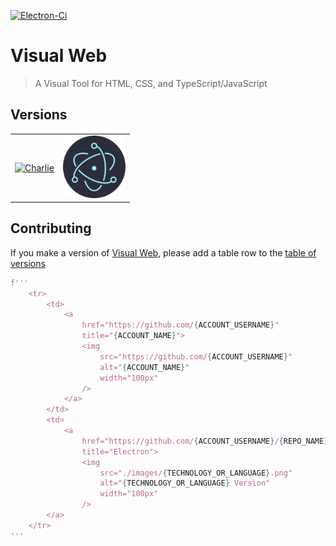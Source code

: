 [![Electron-Ci][Electron-Ci-badge]][Electron-Ci-workflow]

[Electron-Ci-badge]: https://github.com/Charlie-Sumorok/Visual-Web-Electron/actions/workflows/Ci.yml/badge.svg
[Electron-Ci-workflow]: https://github.com/Charlie-Sumorok/Visual-Web-Electron/actions/workflows/Ci.yml

# Visual Web

> A Visual Tool for HTML, CSS, and TypeScript/JavaScript

<!-- ## Install

*macOS 10.10+, Linux, and Windows 7+ are supported (64-bit only).*

**macOS**

[**Download**](https://github.com/user/repo/releases/latest) the `.dmg` file.

**Linux**

[**Download**](https://github.com/user/repo/releases/latest) the `.AppImage` or `.deb` file.

*The AppImage needs to be [made executable](http://discourse.appimage.org/t/how-to-make-an-appimage-executable/80) after download.*

**Windows**

[**Download**](https://github.com/user/repo/releases/latest) the `.exe` file.

---
-->

<!--
### Publish

```
$ npm run release
```

After Travis finishes building your app, open the release draft it created and click "Publish".
-->
## Versions
<table>
	<tr>
		<td align="center">
			<a
				href="https://github.com/Charlie-Sumorok"
				title="Charlie">
				<img
					src="https://github.com/Charlie-Sumorok.png"
					alt="Charlie"
					width="100px"
				/>
			</a>
		</td>
		<td>
			<a
				href="https://github.com/Charlie-Sumorok/Visual-Web-Electron" 
				title="Electron">
				<img
					src="./images/Electron.png"
					alt="Electron Version"
					width="100px"
				/>
			</a>
		</td>
	</tr>
</table>



## Contributing
If you make a version of [Visual Web](https://github.com/Charlie-Sumorok/Visual-Web),
please add a table row to the [table of versions](https://github.com/Charlie-Sumorok/Visual-Web#Versions)

```py
f'''
	<tr>
		<td>
			<a
				href="https://github.com/{ACCOUNT_USERNAME}"
				title="{ACCOUNT_NAME}">
				<img
					src="https://github.com/{ACCOUNT_USERNAME}"
					alt="{ACCOUNT_NAME}"
					width="100px"
				/>
			</a>
		</td>
		<td>
			<a
				href="https://github.com/{ACCOUNT_USERNAME}/{REPO_NAME}" 
				title="Electron">
				<img
					src="./images/{TECHNOLOGY_OR_LANGUAGE}.png"
					alt="{TECHNOLOGY_OR_LANGUAGE} Version"
					width="100px"
				/>
		</a>
	</tr>
'''
```
